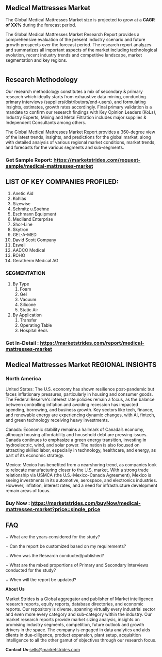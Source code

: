<h2>Medical Mattresses Market</h2>
<p>The Global Medical Mattresses Market size is projected to grow at a <strong>CAGR of XX%</strong> during the forecast period.</p>
<p>The Global Medical Mattresses Market Research Report provides a comprehensive evaluation of the present industry scenario and future growth prospects over the forecast period. The research report analyzes and summarizes all important aspects of the market including technological evolution, recent industry trends and competitive landscape, market segmentation and key regions.</p>
<p><img alt="" /></p>
<h2>Research Methodology</h2>
<p>Our research methodology constitutes a mix of secondary &amp; primary research which ideally starts from exhaustive data mining, conducting primary interviews (suppliers/distributors/end-users), and formulating insights, estimates, growth rates accordingly. Final primary validation is a mandate to confirm our research findings with Key Opinion Leaders (KoLs), Industry Experts, Mining and Metal Filtration includes major supplies &amp; Independent Consultants among others.</p>
<p>The Global Medical Mattresses Market Report provides a 360-degree view of the latest trends, insights, and predictions for the global market, along with detailed analysis of various regional market conditions, market trends, and forecasts for the various segments and sub-segments.</p>
<h3><strong>Get Sample Report: <a href="https://marketstrides.com/request-sample/medical-mattresses-market">https://marketstrides.com/request-sample/medical-mattresses-market</a></strong></h3>
<h2>LIST OF KEY COMPANIES PROFILED:</h2>
<ol>
<li>Anetic Aid</li>
<li>Kohlas</li>
<li>Sizewise</li>
<li>Schmitz u.Soehne</li>
<li>Eschmann Equipment</li>
<li>Mediland Enterprise</li>
<li>Shor-Line</li>
<li>Skytron</li>
<li>GEL-A-MED</li>
<li>David Scott Company</li>
<li>Eswell</li>
<li>AADCO Medical</li>
<li>ROHO</li>
<li>Geratherm Medical AG</li>
</ol>
<h3>SEGMENTATION</h3>
<ol>
<li>By Type
<ol>
<li>Foam</li>
<li>Gel</li>
<li>Vacuum</li>
<li>Silicone</li>
<li>Static Air</li>
</ol>
</li>
<li>By Application
<ol>
<li>Transfer</li>
<li>Operating Table</li>
<li>Hospital Beds</li>
</ol>
</li>
</ol>
<h3><strong>Get In-Detail : <a href="https://marketstrides.com/report/medical-mattresses-market">https://marketstrides.com/report/medical-mattresses-market</a></strong></h3>
<h2>Medical Mattresses Market REGIONAL INSIGHTS</h2>
<h3>North America</h3>
<p>United States: The U.S. economy has shown resilience post-pandemic but faces inflationary pressures, particularly in housing and consumer goods. The Federal Reserve's interest rate policies remain a focus, as the balance between controlling inflation and avoiding recession has impacted spending, borrowing, and business growth. Key sectors like tech, finance, and renewable energy are experiencing dynamic changes, with AI, fintech, and green technology receiving heavy investments.</p>
<p>Canada: Economic stability remains a hallmark of Canada&rsquo;s economy, although housing affordability and household debt are pressing issues. Canada continues to emphasize a green energy transition, investing in hydroelectric, wind, and solar power. The nation is also focused on attracting skilled labor, especially in technology, healthcare, and energy, as part of its economic strategy.</p>
<p>Mexico: Mexico has benefited from a nearshoring trend, as companies look to relocate manufacturing closer to the U.S. market. With a strong trade relationship via USMCA (the U.S.-Mexico-Canada Agreement), Mexico is seeing investments in its automotive, aerospace, and electronics industries. However, inflation, interest rates, and a need for infrastructure development remain areas of focus.</p>
<h3><strong>Buy Now : <a href="https://marketstrides.com/buyNow/medical-mattresses-market?price=single_price">https://marketstrides.com/buyNow/medical-mattresses-market?price=single_price</a></strong></h3>
<h2>FAQ</h2>
<p>+ What are the years considered for the study?</p>
<p>+ Can the report be customized based on my requirements?</p>
<p>+ When was the Research conducted/published?</p>
<p>+ What are the mixed proportions of Primary and Secondary Interviews conducted for the study?</p>
<p>+ When will the report be updated?</p>
<p>𝐀𝐛𝐨𝐮𝐭 𝐔𝐬</p>
<p>Market Strides is a Global aggregator and publisher of Market intelligence research reports, equity reports, database directories, and economic reports. Our repository is diverse, spanning virtually every industrial sector and even more every category and sub-category within the industry. Our market research reports provide market sizing analysis, insights on promising industry segments, competition, future outlook and growth drivers in the space. The company is engaged in data analytics and aids clients in due-diligence, product expansion, plant setup, acquisition intelligence to all the other gamut of objectives through our research focus.</p>
<p>𝐂𝐨𝐧𝐭𝐚𝐜𝐭 𝐔𝐬:<a href="mailto:sells@marketstrides.com">sells@marketstrides.com</a></p>
